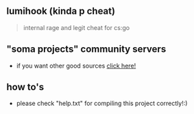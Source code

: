

## lumihook (kinda p cheat) 
> internal rage and legit cheat for cs:go

## "soma projects" community servers

- if you want other good sources [click here!](https://discord.gg/invite/WPag8RJ)

## how to's

- please check "help.txt" for compiling this project correctly!:)
